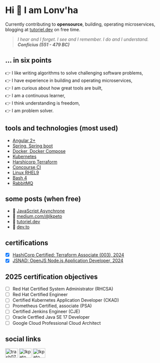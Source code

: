 # Hi :wave: I am Lonv'ha 
Currently contributing to **opensource**, building, operating microservices, blogging at [tutoriel.dev](https://tutoriel.dev) on free time.

> _I hear and I forget. I see and I remember. I do and I understand._  
> **_Conficius (551 - 479 BC)_**

## ... in six points
:point_right: I like writing algorithms to solve challenging software problems,  
:point_right: I have experience in building and operating microservices,  
:point_right: I am curious about how great tools are built,  
:point_right: I am a continuous learner,  
:point_right: I think understanding is freedom,  
:point_right: I am problem solver.  

## tools and technologies (most used)
- [Angular 2+](https://angular.io/)
- [Spring, Spring boot](https://spring.io/)
- [Docker, Docker Compose](https://www.docker.com/)
- [Kubernetes](https://kubernetes.io/)
- [Harshicorp Terraform](https://developer.hashicorp.com/terraform)
- [Concourse CI](https://concourse-ci.org/)
- [Linux RHEL9](https://www.redhat.com/en)
- [Bash 4](https://www.gnu.org/software/bash/)
- [RabbitMQ](https://www.rabbitmq.com/)

## some posts (when free)
- :microscope: [JavaScript Asynchrone](https://www.linkedin.com/pulse/javascript-asynchrone-lonv-ha-kpeto-qnmhe/)
- :seedling: [medium.com/@lkpeto](https://medium.com/@lkpeto)
- :seedling: [tutoriel.dev](https://tutoriel.dev)
- :seedling: [dev.to](https://dev.to/trash07)

## certifications
- [x] [HashiCorp Certified: Terraform Associate (003), 2024](https://www.credly.com/badges/345140e4-5a1c-46f9-b8fc-ccb68e85be32/linked_in_profile)
- [x] [JSNAD: OpenJS Node.js Application Developer, 2024](https://www.credly.com/badges/945b51e5-a73e-46bd-83bb-a58c6a2d2d5d/linked_in)

## 2025 certification objectives
- [ ] Red Hat Certified System Administrator (RHCSA)
- [ ] Red Hat Certified Engineer
- [ ] Certified Kubernetes Application Developer (CKAD)
- [ ] Prometheus Certified, associate (PSA)
- [ ] Certified Jenkins Engineer (CJE)
- [ ] Oracle Certfied Java SE 17 Developer
- [ ] Google Cloud Professional Cloud Architect

## social links
<p align="left">
  <a href="https://dev.to/trash07" target="blank"><img align="center" src="https://raw.githubusercontent.com/rahuldkjain/github-profile-readme-generator/master/src/images/icons/Social/devto.svg" alt="trash07" height="30" width="40" /></a>
  <a href="https://twitter.com/lkpeto" target="blank"><img align="center" src="https://raw.githubusercontent.com/rahuldkjain/github-profile-readme-generator/master/src/images/icons/Social/twitter.svg" alt="lkpeto" height="30" width="40" /></a>
  <a href="https://linkedin.com/in/lkpeto" target="blank"><img align="center" src="https://raw.githubusercontent.com/rahuldkjain/github-profile-readme-generator/master/src/images/icons/Social/linked-in-alt.svg" alt="lkpeto" height="30" width="40" /></a>
</p>
